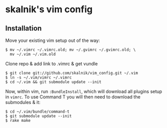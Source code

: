 skalnik's vim config
====================

Installation
------------

Move your existing vim setup out of the way:

    $ mv ~/.vimrc ~/.vimrc.old; mv ~/.gvimrc ~/.gvimrc.old; \
      mv ~/.vim ~/.vim.old

Clone repo & add link to .vimrc & get vundle

    $ git clone git://github.com/skalnik/vim_config.git ~/.vim
    $ ln -s ~/.vim/vimrc ~/.vimrc
    $ cd ~/.vim && git submodule update --init

Now, within vim, run `:BundleInstall`, which will download all plugins setup in
`vimrc`. To use Command T you will then need to download the submodules & it:

    $ cd ~/.vim/bundle/command-t
    $ git submodule update --init
    $ rake make 
